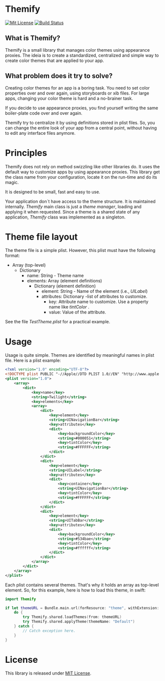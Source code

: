 # Themify
[![Mit License][mit-badge]][mit-url] [![Build Status][travis-build-url]][travis-url]

## What is Themify?

Themify is a small library that manages color themes using appearance
proxies. The ideia is to create a standardized, centralized and simple way to
create color themes that are applied to your app.

## What problem does it try to solve?

Creating color themes for an app is a boring task. You need to set color
properties over and over again, using storyboards or xib files. For large apps,
changing your color theme is hard and a no-brainer task.

If you decide to use appearance proxies, you find yourself writing the same
boiler-plate code over and over again.

Themify try to centralize it by using definitions stored in plist files. So, you
can change the entire look of your app from a central point, without having to
edit any interface files anymore.

# Principles

Themify does not rely on method swizzling like other libraries do. It uses the
default way to customize apps by using appearance proxies. This library get the
class name from your configuration, locate it on the run-time and do its magic.

It is designed to be small, fast and easy to use.

Your application don´t have access to the theme structure. It is maintained
internally. _Themify_ main class is just a _theme manager_, loading and applying
it when requested. Since a theme is a shared state of any application, _Themify_
class was implemented as a singleton.

# Theme file layout

The theme file is a simple plist. However, this plist must have the following format:

- Array (top-level)
  - Dictionary
    - name: String - Theme name
    - elements: Array (element definitions)
      - Dictionary (element definition)
        - element: String - Name of the element (i.e., _UILabel_)
        - attributes: Dictionary -list of attributes to customize.
            - key: Attribute name to customize. Use a property name like _tintColor_ .
            - value: Value of the attribute.

See the file _TestTheme.plist_ for a practical example.

# Usage

Usage is quite simple. Themes are identified by meaningful names in plist
file. Here is a plist example:

```xml
<?xml version="1.0" encoding="UTF-8"?>
<!DOCTYPE plist PUBLIC "-//Apple//DTD PLIST 1.0//EN" "http://www.apple.com/DTDs/PropertyList-1.0.dtd">
<plist version="1.0">
    <array>
        <dict>
            <key>name</key>
            <string>Twilight</string>
            <key>elements</key>
            <array>
                <dict>
                    <key>element</key>
                    <string>UINavigationBar</string>
                    <key>attributes</key>
                    <dict>
                        <key>backgroundColor</key>
                        <string>#000051</string>
                        <key>tintColor</key>
                        <string>#FFFFFF</string>
                    </dict>
                </dict>
                <dict>
                    <key>element</key>
                    <string>UILabel</string>
                    <key>attributes</key>
                    <dict>
                        <key>container</key>
                        <string>UINavigationBar</string>
                        <key>tintColor</key>
                        <string>#FFFFFF</string>
                    </dict>
                </dict>
                <dict>
                    <key>element</key>
                    <string>UITabBar</string>
                    <key>attributes</key>
                    <dict>
                        <key>backgroundColor</key>
                        <string>#534bae</string>
                        <key>tintColor</key>
                        <string>#ffffff</string>
                    </dict>
                </dict>
            </array>
        </dict>
    </array>
</plist>
```

Each plist contains several themes. That's why it holds an array as top-level
element. So, for this example, here is how to load this theme, in swift:

```swift
import Themify

if let themeURL = Bundle.main.url(forResource: "theme", withExtension: "plist") {
    do {
        try Themify.shared.loadThemes(from: themeURL)
        try Themify.shared.applyTheme(themeName: "Default")
    } catch {
        // Catch exception here.
    }
}
```

# License

This library is released under [MIT License](LICENSE).

[mit-badge]: https://img.shields.io/badge/License-MIT-blue.svg?style=flat
[mit-url]: https://tldrlegal.com/license/mit-license
[travis-build-url]:https://travis-ci.org/nineteen-apps/themify.svg?branch=master
[travis-url]: https://travis-ci.org/nineteen-apps/themify
